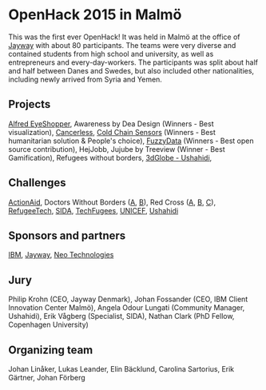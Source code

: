 # OpenHack 2015 in Malmö

This was the first ever OpenHack! It was held in Malmö at the office of [Jayway](http://jayway.se) with about 80 participants. The teams were very diverse and contained students from high school and university, as well as entrepreneurs and every-day-workers. The participants was split about half and half between Danes and Swedes, but also included other nationalities, including newly arrived from Syria and Yemen.

## Projects
[Alfred EyeShopper](https://github.com/OpenHackC4H/alfred-ios), Awareness by Dea Design (Winners - Best visualization), [Cancerless](https://github.com/OpenHackC4H/cancerless), [Cold Chain Sensors](https://github.com/OpenHackC4H/cold-chain-sensors) (Winners - Best humanitarian solution & People's choice), [FuzzyData](https://github.com/OpenHackC4H/ushadi-prod-client) (Winners - Best open source contribution), HejJobb, Jujube by Treeview (Winner - Best Gamification), Refugees without borders, [3dGlobe - Ushahidi](https://github.com/OpenHackC4H/cesium-ushahidi),

## Challenges
[ActionAid](https://github.com/OpenHackC4H/OpenHackC4H/blob/master/Challenges/ActionAid_2015.md), Doctors Without Borders ([A](https://github.com/OpenHackC4H/OpenHackC4H/blob/master/Challenges/DoctorsWithoutBorders_2015a.md), [B](https://github.com/OpenHackC4H/OpenHackC4H/blob/master/Challenges/DoctorsWithoutBorders_2015b.md)), Red Cross ([A](https://github.com/OpenHackC4H/OpenHackC4H/blob/master/Challenges/RedCross_2015a.md), [B](https://github.com/OpenHackC4H/OpenHackC4H/blob/master/Challenges/RedCross_2015b.md), [C](https://github.com/OpenHackC4H/OpenHackC4H/blob/master/Challenges/RedCross_2015c.md)), [RefugeeTech](https://github.com/OpenHackC4H/OpenHackC4H/blob/master/Challenges/RefugeeTech_2015.md), [SIDA](https://github.com/OpenHackC4H/OpenHackC4H/blob/master/Challenges/SIDA_2015.md), [TechFugees](https://github.com/OpenHackC4H/OpenHackC4H/blob/master/Challenges/TechFugees_2015.md), [UNICEF](https://github.com/OpenHackC4H/OpenHackC4H/blob/master/Challenges/UNICEF_2015.md), [Ushahidi](https://github.com/OpenHackC4H/OpenHackC4H/blob/master/Challenges/Ushahidi_2015.md)

## Sponsors and partners
[IBM](http://ibm,se), [Jayway](http://jayway.se), [Neo Technologies](https://neo4j.com/)

## Jury
Philip Krohn (CEO, Jayway Denmark), Johan Fossander (CEO, IBM Client Innovation Center Malmö), Angela Odour Lungati (Community Manager, Ushahidi), Erik Vågberg (Specialist, SIDA), Nathan Clark (PhD Fellow, Copenhagen University)

## Organizing team
Johan Linåker, Lukas Leander, Elin Bäcklund, Carolina Sartorius, Erik Gärtner, Johan Förberg
